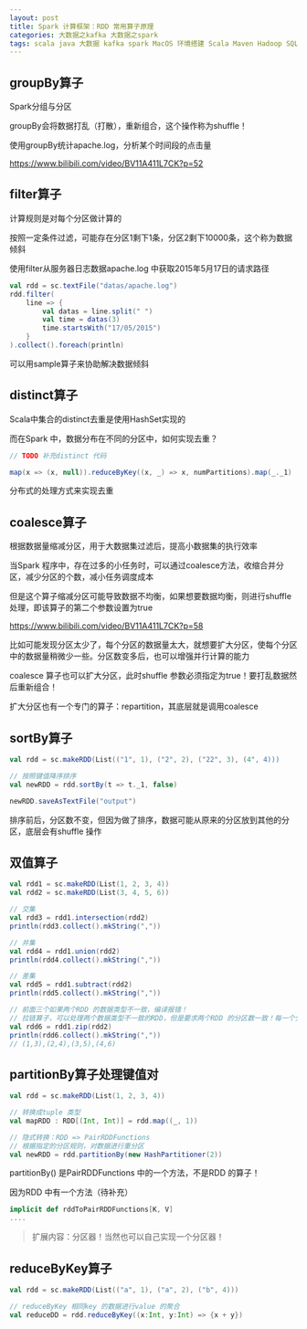 ```yaml
---
layout: post
title: Spark 计算框架：RDD 常用算子原理
categories: 大数据之kafka 大数据之spark
tags: scala java 大数据 kafka spark MacOS 环境搭建 Scala Maven Hadoop SQL 算子 数据分析 groupBy filter distinct coalesce shuffle 数据倾斜 
---
```



## groupBy算子

Spark分组与分区

groupBy会将数据打乱（打散），重新组合，这个操作称为shuffle！

使用groupBy统计apache.log，分析某个时间段的点击量

https://www.bilibili.com/video/BV11A411L7CK?p=52


## filter算子

计算规则是对每个分区做计算的

按照一定条件过滤，可能存在分区1剩下1条，分区2剩下10000条，这个称为数据倾斜

使用filter从服务器日志数据apache.log 中获取2015年5月17日的请求路径

```scala
val rdd = sc.textFile("datas/apache.log")
rdd.filter(
    line => {
        val datas = line.split(" ")
        val time = datas(3)
        time.startsWith("17/05/2015")
    }
).collect().foreach(println)
```

可以用sample算子来协助解决数据倾斜


## distinct算子

Scala中集合的distinct去重是使用HashSet实现的

而在Spark 中，数据分布在不同的分区中，如何实现去重？

```scala
// TODO 补充distinct 代码

map(x => (x, null)).reduceByKey((x, _) => x, numPartitions).map(_._1)
```

分布式的处理方式来实现去重


## coalesce算子

根据数据量缩减分区，用于大数据集过滤后，提高小数据集的执行效率

当Spark 程序中，存在过多的小任务时，可以通过coalesce方法，收缩合并分区，减少分区的个数，减小任务调度成本

但是这个算子缩减分区可能导致数据不均衡，如果想要数据均衡，则进行shuffle 处理，即该算子的第二个参数设置为true

https://www.bilibili.com/video/BV11A411L7CK?p=58

比如可能发现分区太少了，每个分区的数据量太大，就想要扩大分区，使每个分区中的数据量稍微少一些。分区数变多后，也可以增强并行计算的能力

coalesce 算子也可以扩大分区，此时shuffle 参数必须指定为true！要打乱数据然后重新组合！

扩大分区也有一个专门的算子：repartition，其底层就是调用coalesce


## sortBy算子

```scala
val rdd = sc.makeRDD(List(("1", 1), ("2", 2), ("22", 3), (4", 4)))

// 按照键值降序排序
val newRDD = rdd.sortBy(t => t._1, false)

newRDD.saveAsTextFile("output")
```

排序前后，分区数不变，但因为做了排序，数据可能从原来的分区放到其他的分区，底层会有shuffle 操作


## 双值算子

```scala
val rdd1 = sc.makeRDD(List(1, 2, 3, 4))
val rdd2 = sc.makeRDD(List(3, 4, 5, 6))

// 交集
val rdd3 = rdd1.intersection(rdd2)
println(rdd3.collect().mkString(","))

// 并集
val rdd4 = rdd1.union(rdd2)
println(rdd4.collect().mkString(","))

// 差集
val rdd5 = rdd1.subtract(rdd2)
println(rdd5.collect().mkString(","))

// 前面三个如果两个RDD 的数据类型不一致，编译报错！
// 拉链算子，可以处理两个数据类型不一致的RDD，但是要求两个RDD 的分区数一致！每一个分区的数据量也要一致！
val rdd6 = rdd1.zip(rdd2)
println(rdd6.collect().mkString(","))
// (1,3),(2,4),(3,5),(4,6)
```


## partitionBy算子处理键值对

```scala
val rdd = sc.makeRDD(List(1, 2, 3, 4))

// 转换成tuple 类型
val mapRDD : RDD[(Int, Int)] = rdd.map((_, 1))

// 隐式转换：RDD => PairRDDFunctions
// 根据指定的分区规则，对数据进行重分区
val newRDD = rdd.partitionBy(new HashPartitioner(2))
```

partitionBy() 是PairRDDFunctions 中的一个方法，不是RDD 的算子！

因为RDD 中有一个方法（待补充）

```scala
implicit def rddToPairRDDFunctions[K, V]
....
```

>扩展内容：分区器！当然也可以自己实现一个分区器！


## reduceByKey算子

```scala
val rdd = sc.makeRDD(List(("a", 1), ("a", 2), ("b", 4)))

// reduceByKey 相同key 的数据进行value 的聚合
val reduceDD = rdd.reduceByKey((x:Int, y:Int) => {x + y})
```